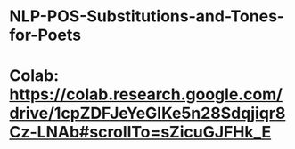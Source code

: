 # NLP-POS-Substitutions-and-Tones-for-Poets

# Colab: https://colab.research.google.com/drive/1cpZDFJeYeGIKe5n28Sdqjiqr8Cz-LNAb#scrollTo=sZicuGJFHk_E
